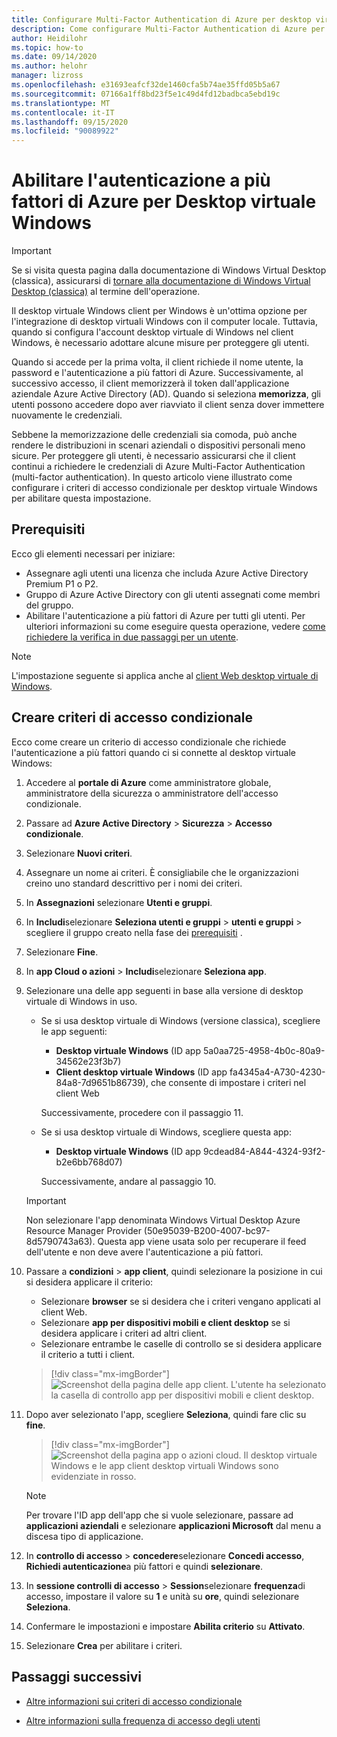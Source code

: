 ```yaml
---
title: Configurare Multi-Factor Authentication di Azure per desktop virtuale Windows-Azure
description: Come configurare Multi-Factor Authentication di Azure per una maggiore sicurezza nel desktop virtuale di Windows.
author: Heidilohr
ms.topic: how-to
ms.date: 09/14/2020
ms.author: helohr
manager: lizross
ms.openlocfilehash: e31693eafcf32de1460cfa5b74ae35ffd05b5a67
ms.sourcegitcommit: 07166a1ff8bd23f5e1c49d4fd12badbca5ebd19c
ms.translationtype: MT
ms.contentlocale: it-IT
ms.lasthandoff: 09/15/2020
ms.locfileid: "90089922"
---
```

# <a name="enable-azure-multi-factor-authentication-for-windows-virtual-desktop"></a>Abilitare l'autenticazione a più fattori di Azure per Desktop virtuale Windows

>[!IMPORTANT]
> Se si visita questa pagina dalla documentazione di Windows Virtual Desktop (classica), assicurarsi di [tornare alla documentazione di Windows Virtual Desktop (classica)](./virtual-desktop-fall-2019/tenant-setup-azure-active-directory.md) al termine dell'operazione.

Il desktop virtuale Windows client per Windows è un'ottima opzione per l'integrazione di desktop virtuali Windows con il computer locale. Tuttavia, quando si configura l'account desktop virtuale di Windows nel client Windows, è necessario adottare alcune misure per proteggere gli utenti.

Quando si accede per la prima volta, il client richiede il nome utente, la password e l'autenticazione a più fattori di Azure. Successivamente, al successivo accesso, il client memorizzerà il token dall'applicazione aziendale Azure Active Directory (AD). Quando si seleziona **memorizza**, gli utenti possono accedere dopo aver riavviato il client senza dover immettere nuovamente le credenziali.

Sebbene la memorizzazione delle credenziali sia comoda, può anche rendere le distribuzioni in scenari aziendali o dispositivi personali meno sicure. Per proteggere gli utenti, è necessario assicurarsi che il client continui a richiedere le credenziali di Azure Multi-Factor Authentication (multi-factor authentication). In questo articolo viene illustrato come configurare i criteri di accesso condizionale per desktop virtuale Windows per abilitare questa impostazione.

## <a name="prerequisites"></a>Prerequisiti

Ecco gli elementi necessari per iniziare:

- Assegnare agli utenti una licenza che includa Azure Active Directory Premium P1 o P2.
- Gruppo di Azure Active Directory con gli utenti assegnati come membri del gruppo.
- Abilitare l'autenticazione a più fattori di Azure per tutti gli utenti. Per ulteriori informazioni su come eseguire questa operazione, vedere [come richiedere la verifica in due passaggi per un utente](../active-directory/authentication/howto-mfa-userstates.md#view-the-status-for-a-user).

> [!NOTE]
> L'impostazione seguente si applica anche al [client Web desktop virtuale di Windows](https://rdweb.wvd.microsoft.com/webclient/index.html).

## <a name="create-a-conditional-access-policy"></a>Creare criteri di accesso condizionale

Ecco come creare un criterio di accesso condizionale che richiede l'autenticazione a più fattori quando ci si connette al desktop virtuale Windows:

1. Accedere al **portale di Azure** come amministratore globale, amministratore della sicurezza o amministratore dell'accesso condizionale.
2. Passare ad **Azure Active Directory** > **Sicurezza** > **Accesso condizionale**.
3. Selezionare **Nuovi criteri**.
4. Assegnare un nome ai criteri. È consigliabile che le organizzazioni creino uno standard descrittivo per i nomi dei criteri.
5. In **Assegnazioni** selezionare **Utenti e gruppi**.
6. In **Includi**selezionare **Seleziona utenti e gruppi**  >  **utenti e gruppi** > scegliere il gruppo creato nella fase dei [prerequisiti](#prerequisites) .
7. Selezionare **Fine**.
8. In **app Cloud o azioni**  >  **Includi**selezionare **Seleziona app**.
9. Selezionare una delle app seguenti in base alla versione di desktop virtuale di Windows in uso.
   
   - Se si usa desktop virtuale di Windows (versione classica), scegliere le app seguenti:
       
       - **Desktop virtuale Windows** (ID app 5a0aa725-4958-4b0c-80a9-34562e23f3b7)
       - **Client desktop virtuale Windows** (ID app fa4345a4-A730-4230-84a8-7d9651b86739), che consente di impostare i criteri nel client Web
       
        Successivamente, procedere con il passaggio 11.

   - Se si usa desktop virtuale di Windows, scegliere questa app:
       
       -  **Desktop virtuale Windows** (ID app 9cdead84-A844-4324-93f2-b2e6bb768d07)
       
        Successivamente, andare al passaggio 10.

   >[!IMPORTANT]
   > Non selezionare l'app denominata Windows Virtual Desktop Azure Resource Manager Provider (50e95039-B200-4007-bc97-8d5790743a63). Questa app viene usata solo per recuperare il feed dell'utente e non deve avere l'autenticazione a più fattori.

10. Passare a **condizioni**  >  **app client**, quindi selezionare la posizione in cui si desidera applicare il criterio:
    
    - Selezionare **browser** se si desidera che i criteri vengano applicati al client Web.
    - Selezionare **app per dispositivi mobili e client desktop** se si desidera applicare i criteri ad altri client.
    - Selezionare entrambe le caselle di controllo se si desidera applicare il criterio a tutti i client.
   
    > [!div class="mx-imgBorder"]
    > ![Screenshot della pagina delle app client. L'utente ha selezionato la casella di controllo app per dispositivi mobili e client desktop.](media/select-apply.png)

11. Dopo aver selezionato l'app, scegliere **Seleziona**, quindi fare clic su **fine**.

    > [!div class="mx-imgBorder"]
    > ![Screenshot della pagina app o azioni cloud. Il desktop virtuale Windows e le app client desktop virtuali Windows sono evidenziate in rosso.](media/cloud-apps-enterprise.png)

    >[!NOTE]
    >Per trovare l'ID app dell'app che si vuole selezionare, passare ad **applicazioni aziendali** e selezionare **applicazioni Microsoft** dal menu a discesa tipo di applicazione.

12. In **controllo di accesso**  >  **concedere**selezionare **Concedi accesso**, **Richiedi autenticazione**a più fattori e quindi **selezionare**.
13. In **sessione controlli di accesso**  >  **Session**selezionare **frequenza**di accesso, impostare il valore su **1** e unità su **ore**, quindi selezionare **Seleziona**.
14. Confermare le impostazioni e impostare **Abilita criterio** su **Attivato**.
15. Selezionare **Crea** per abilitare i criteri.

## <a name="next-steps"></a>Passaggi successivi

- [Altre informazioni sui criteri di accesso condizionale](../active-directory/conditional-access/concept-conditional-access-policies.md)

- [Altre informazioni sulla frequenza di accesso degli utenti](../active-directory/conditional-access/howto-conditional-access-session-lifetime.md#user-sign-in-frequency)
